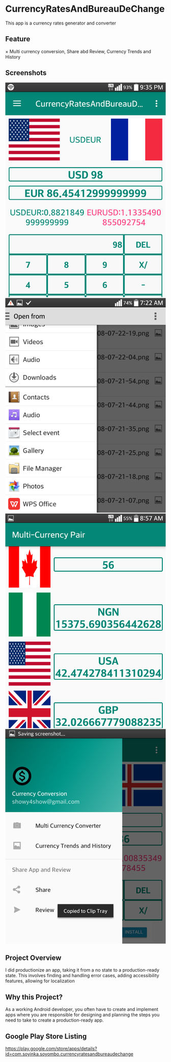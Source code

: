 # CurrencyRatesAndBureauDeChange
This app is a currency rates generator and converter

## Feature
× Multi currency conversion, Share abd Review, Currency Trends and History

## Screenshots
![Phone](https://github.com/ShowYoungg/CurrencyRatesAndBureauDeChange/blob/master/Screenshot_2019-02-24-21-36-00.png)
![Screen](https://github.com/ShowYoungg/CurrencyRatesAndBureauDeChange/blob/master/Screenshot_2019-02-08-07-22-49.png)
![Screen](https://github.com/ShowYoungg/CurrencyRatesAndBureauDeChange/blob/master/Screenshot_2019-02-27-08-57-59.png)
![Screen](https://github.com/ShowYoungg/CurrencyRatesAndBureauDeChange/blob/master/Screenshot_2019-02-27-08-57-21.png)

## Project Overview
I did productionize an app, taking it from a no state to a production-ready state. This involves finding and handling error cases, adding accessibility features, allowing for localization

## Why this Project?
As a working Android developer, you often have to create and implement apps where you are responsible for designing and planning the steps you need to take to create a production-ready app.

## Google Play Store Listing
https://play.google.com/store/apps/details?id=com.soyinka.soyombo.currencyratesandbureaudechange
